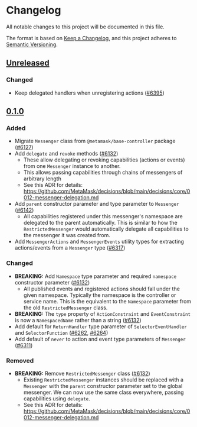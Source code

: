# Changelog

All notable changes to this project will be documented in this file.

The format is based on [Keep a Changelog](https://keepachangelog.com/en/1.0.0/),
and this project adheres to [Semantic Versioning](https://semver.org/spec/v2.0.0.html).

## [Unreleased]

### Changed

- Keep delegated handlers when unregistering actions ([#6395](https://github.com/MetaMask/core/pull/6395))

## [0.1.0]

### Added

- Migrate `Messenger` class from `@metamask/base-controller` package ([#6127](https://github.com/MetaMask/core/pull/6127))
- Add `delegate` and `revoke` methods ([#6132](https://github.com/MetaMask/core/pull/6132))
  - These allow delegating or revoking capabilities (actions or events) from one `Messenger` instance to another.
  - This allows passing capabilities through chains of messengers of arbitrary length
  - See this ADR for details: https://github.com/MetaMask/decisions/blob/main/decisions/core/0012-messenger-delegation.md
- Add `parent` constructor parameter and type parameter to `Messenger` ([#6142](https://github.com/MetaMask/core/pull/6142))
  - All capabilities registered under this messenger's namespace are delegated to the parent automatically. This is similar to how the `RestrictedMessenger` would automatically delegate all capabilities to the messenger it was created from.
- Add `MessengerActions` and `MessengerEvents` utility types for extracting actions/events from a `Messenger` type ([#6317](https://github.com/MetaMask/core/pull/6317))

### Changed

- **BREAKING:** Add `Namespace` type parameter and required `namespace` constructor parameter ([#6132](https://github.com/MetaMask/core/pull/6132))
  - All published events and registered actions should fall under the given namespace. Typically the namespace is the controller or service name. This is the equivalent to the `Namespace` parameter from the old `RestrictedMessenger` class.
- **BREAKING:** The `type` property of `ActionConstraint` and `EventConstraint` is now a `NamespacedName` rather than a string ([#6132](https://github.com/MetaMask/core/pull/6132))
- Add default for `ReturnHandler` type parameter of `SelectorEventHandler` and `SelectorFunction` ([#6262](https://github.com/MetaMask/core/pull/6262), [#6264](https://github.com/MetaMask/core/pull/6264))
- Add default of `never` to action and event type parameters of `Messenger` ([#6311](https://github.com/MetaMask/core/pull/6311))

### Removed

- **BREAKING:** Remove `RestrictedMessenger` class ([#6132](https://github.com/MetaMask/core/pull/6132))
  - Existing `RestrictedMessenger` instances should be replaced with a `Messenger` with the `parent` constructor parameter set to the global messenger. We can now use the same class everywhere, passing capabilities using `delegate`.
  - See this ADR for details: https://github.com/MetaMask/decisions/blob/main/decisions/core/0012-messenger-delegation.md

[Unreleased]: https://github.com/MetaMask/core/compare/@metamask/messenger@0.1.0...HEAD
[0.1.0]: https://github.com/MetaMask/core/releases/tag/@metamask/messenger@0.1.0
